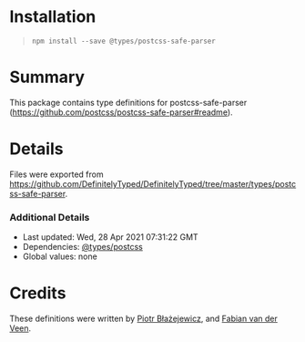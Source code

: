 # Installation
> `npm install --save @types/postcss-safe-parser`

# Summary
This package contains type definitions for postcss-safe-parser (https://github.com/postcss/postcss-safe-parser#readme).

# Details
Files were exported from https://github.com/DefinitelyTyped/DefinitelyTyped/tree/master/types/postcss-safe-parser.

### Additional Details
 * Last updated: Wed, 28 Apr 2021 07:31:22 GMT
 * Dependencies: [@types/postcss](https://npmjs.com/package/@types/postcss)
 * Global values: none

# Credits
These definitions were written by [Piotr Błażejewicz](https://github.com/peterblazejewicz), and [Fabian van der Veen](https://github.com/fvanderveen).
